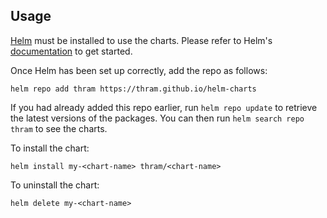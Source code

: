 ## Usage

[Helm](https://helm.sh) must be installed to use the charts.  Please refer to
Helm's [documentation](https://helm.sh/docs) to get started.

Once Helm has been set up correctly, add the repo as follows:

    helm repo add thram https://thram.github.io/helm-charts

If you had already added this repo earlier, run `helm repo update` to retrieve
the latest versions of the packages.  You can then run `helm search repo
thram` to see the charts.

To install the <chart-name> chart:

    helm install my-<chart-name> thram/<chart-name>

To uninstall the chart:

    helm delete my-<chart-name>
